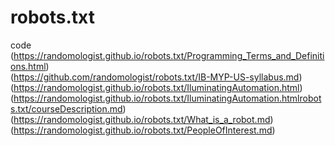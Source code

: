 # robots.txt
code
(https://randomologist.github.io/robots.txt/Programming_Terms_and_Definitions.html)<br>
(https://github.com/randomologist/robots.txt/IB-MYP-US-syllabus.md)<br>
(https://randomologist.github.io/robots.txt/IluminatingAutomation.html)<br>
(https://randomologist.github.io/robots.txt/IluminatingAutomation.htmlrobots.txt/courseDescription.md)<br>
(https://randomologist.github.io/robots.txt/What_is_a_robot.md)<br>
(https://randomologist.github.io/robots.txt/PeopleOfInterest.md)<br>
